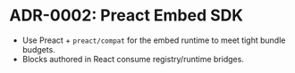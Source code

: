 # ADR-0002: Preact Embed SDK
- Use Preact + `preact/compat` for the embed runtime to meet tight bundle budgets.
- Blocks authored in React consume registry/runtime bridges.
